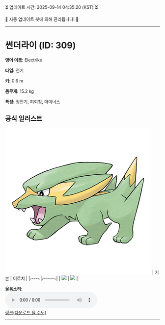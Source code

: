 
⏳ 업데이트 시간: 2025-09-14 04:35:20 (KST) ⏳

🤖 자동 업데이트 봇에 의해 관리됩니다! 🤖

---

# 썬더라이 (ID: 309)
**영어 이름:** Electrike

**타입:** 전기

**키:** 0.6 m

**몸무게:** 15.2 kg

**특성:** 정전기, 피뢰침, 마이너스

## 공식 일러스트
![](https://raw.githubusercontent.com/PokeAPI/sprites/master/sprites/pokemon/other/official-artwork/309.png)
| 기본 | 이로치 |
|:----:|:------:|
| <img src="http://play.pokemonshowdown.com/sprites/ani/electrike.gif" width="200"> | <img src="http://play.pokemonshowdown.com/sprites/ani-shiny/electrike.gif" width="200"> |

**울음소리:**<br><audio controls src="https://raw.githubusercontent.com/PokeAPI/cries/main/cries/pokemon/latest/309.ogg"></audio><br> [링크(다운로드 될 수도)](https://raw.githubusercontent.com/PokeAPI/cries/main/cries/pokemon/latest/309.ogg)


---
